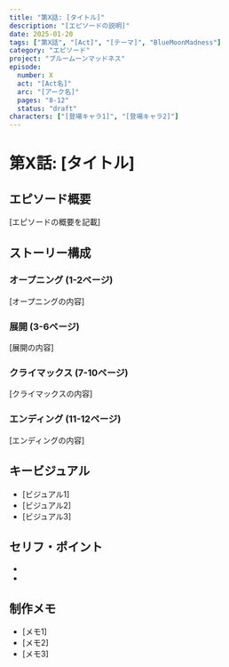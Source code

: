 ```yaml
---
title: "第X話: [タイトル]"
description: "[エピソードの説明]"
date: 2025-01-20
tags: ["第X話", "[Act]", "[テーマ]", "BlueMoonMadness"]
category: "エピソード"
project: "ブルームーンマッドネス"
episode:
  number: X
  act: "[Act名]"
  arc: "[アーク名]"
  pages: "8-12"
  status: "draft"
characters: ["[登場キャラ1]", "[登場キャラ2]"]
---
```


# 第X話: [タイトル]

## エピソード概要
[エピソードの概要を記載]

## ストーリー構成

### オープニング (1-2ページ)
[オープニングの内容]

### 展開 (3-6ページ)
[展開の内容]

### クライマックス (7-10ページ)
[クライマックスの内容]

### エンディング (11-12ページ)
[エンディングの内容]

## キービジュアル
- [ビジュアル1]
- [ビジュアル2]
- [ビジュアル3]

## セリフ・ポイント
- [キャラクター名]: 「[セリフ]」
- [キャラクター名]: 「[セリフ]」

## 制作メモ
- [メモ1]
- [メモ2]
- [メモ3]
